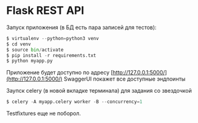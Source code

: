 # Flask REST API

Запуск приложения (в БД есть пара записей для тестов):

```python
$ virtualenv --python=python3 venv
$ cd venv
$ source bin/activate
$ pip install -r requirements.txt
$ python myapp.py
```

Приложение будет доступно по адресу [http://127.0.0.1:5000/](http://127.0.0.1:5000/)
SwaggerUI покажет все доступные эндпоинты

Заупск celery (в новой вкладке терминала) для задания со звездочкой

```python
$ celery -A myapp.celery worker -B --concurrency=1
```

Testfixtures еще не поборол.
